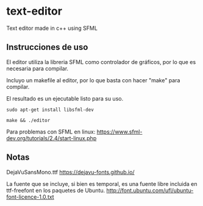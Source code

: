 # text-editor
Text editor made in c++ using SFML

## Instrucciones de uso

El editor utiliza la libreria SFML como controlador de gráficos, por lo que es necesaria para compilar.

Incluyo un makefile al editor, por lo que basta con hacer "make" para compilar.

El resultado es un ejecutable listo para su uso.

```
sudo apt-get install libsfml-dev

make && ./editor
```

Para problemas con SFML en linux:
https://www.sfml-dev.org/tutorials/2.4/start-linux.php


## Notas

DejaVuSansMono.ttf
https://dejavu-fonts.github.io/


La fuente que se incluye, si bien es temporal, es una fuente libre incluida en ttf-freefont en los paquetes de Ubuntu.
http://font.ubuntu.com/ufl/ubuntu-font-licence-1.0.txt
